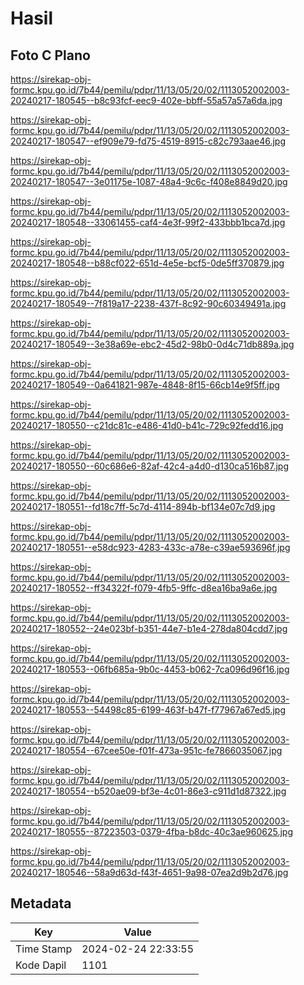 # Hasil

## Foto C Plano

https://sirekap-obj-formc.kpu.go.id/7b44/pemilu/pdpr/11/13/05/20/02/1113052002003-20240217-180545--b8c93fcf-eec9-402e-bbff-55a57a57a6da.jpg

https://sirekap-obj-formc.kpu.go.id/7b44/pemilu/pdpr/11/13/05/20/02/1113052002003-20240217-180547--ef909e79-fd75-4519-8915-c82c793aae46.jpg

https://sirekap-obj-formc.kpu.go.id/7b44/pemilu/pdpr/11/13/05/20/02/1113052002003-20240217-180547--3e01175e-1087-48a4-9c6c-f408e8849d20.jpg

https://sirekap-obj-formc.kpu.go.id/7b44/pemilu/pdpr/11/13/05/20/02/1113052002003-20240217-180548--33061455-caf4-4e3f-99f2-433bbb1bca7d.jpg

https://sirekap-obj-formc.kpu.go.id/7b44/pemilu/pdpr/11/13/05/20/02/1113052002003-20240217-180548--b88cf022-651d-4e5e-bcf5-0de5ff370879.jpg

https://sirekap-obj-formc.kpu.go.id/7b44/pemilu/pdpr/11/13/05/20/02/1113052002003-20240217-180549--7f819a17-2238-437f-8c92-90c60349491a.jpg

https://sirekap-obj-formc.kpu.go.id/7b44/pemilu/pdpr/11/13/05/20/02/1113052002003-20240217-180549--3e38a69e-ebc2-45d2-98b0-0d4c71db889a.jpg

https://sirekap-obj-formc.kpu.go.id/7b44/pemilu/pdpr/11/13/05/20/02/1113052002003-20240217-180549--0a641821-987e-4848-8f15-66cb14e9f5ff.jpg

https://sirekap-obj-formc.kpu.go.id/7b44/pemilu/pdpr/11/13/05/20/02/1113052002003-20240217-180550--c21dc81c-e486-41d0-b41c-729c92fedd16.jpg

https://sirekap-obj-formc.kpu.go.id/7b44/pemilu/pdpr/11/13/05/20/02/1113052002003-20240217-180550--60c686e6-82af-42c4-a4d0-d130ca516b87.jpg

https://sirekap-obj-formc.kpu.go.id/7b44/pemilu/pdpr/11/13/05/20/02/1113052002003-20240217-180551--fd18c7ff-5c7d-4114-894b-bf134e07c7d9.jpg

https://sirekap-obj-formc.kpu.go.id/7b44/pemilu/pdpr/11/13/05/20/02/1113052002003-20240217-180551--e58dc923-4283-433c-a78e-c39ae593696f.jpg

https://sirekap-obj-formc.kpu.go.id/7b44/pemilu/pdpr/11/13/05/20/02/1113052002003-20240217-180552--ff34322f-f079-4fb5-9ffc-d8ea16ba9a6e.jpg

https://sirekap-obj-formc.kpu.go.id/7b44/pemilu/pdpr/11/13/05/20/02/1113052002003-20240217-180552--24e023bf-b351-44e7-b1e4-278da804cdd7.jpg

https://sirekap-obj-formc.kpu.go.id/7b44/pemilu/pdpr/11/13/05/20/02/1113052002003-20240217-180553--06fb685a-9b0c-4453-b062-7ca096d96f16.jpg

https://sirekap-obj-formc.kpu.go.id/7b44/pemilu/pdpr/11/13/05/20/02/1113052002003-20240217-180553--54498c85-6199-463f-b47f-f77967a67ed5.jpg

https://sirekap-obj-formc.kpu.go.id/7b44/pemilu/pdpr/11/13/05/20/02/1113052002003-20240217-180554--67cee50e-f01f-473a-951c-fe7866035067.jpg

https://sirekap-obj-formc.kpu.go.id/7b44/pemilu/pdpr/11/13/05/20/02/1113052002003-20240217-180554--b520ae09-bf3e-4c01-86e3-c911d1d87322.jpg

https://sirekap-obj-formc.kpu.go.id/7b44/pemilu/pdpr/11/13/05/20/02/1113052002003-20240217-180555--87223503-0379-4fba-b8dc-40c3ae960625.jpg

https://sirekap-obj-formc.kpu.go.id/7b44/pemilu/pdpr/11/13/05/20/02/1113052002003-20240217-180546--58a9d63d-f43f-4651-9a98-07ea2d9b2d76.jpg


## Metadata

| Key        | Value               |
| ---------- | ------------------- |
| Time Stamp | 2024-02-24 22:33:55 |
| Kode Dapil | 1101                |



